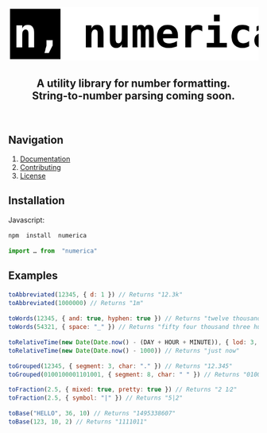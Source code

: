 <p align="center">
    <picture>
        <source media="(prefers-color-scheme: dark)" srcset=".github/assets/logo-dark.svg">
        <source media="(prefers-color-scheme: light)" srcset=".github/assets/logo-light.svg">
        <img alt="numerica logo" src=".github/assets//logo-light.svg">
    </picture>
</p>
<h2 align="center">
    A utility library for number formatting.<br>String-to-number parsing coming soon.
</h2>
<br>

## Navigation
1. [Documentation](https://numerica.js.org)
2. [Contributing](https://github.com/alyshukry/numerica?tab=contributing-ov-file#collaborating-guide)
3. [License](https://github.com/alyshukry/numerica?tab=MIT-1-ov-file)
## Installation
Javascript:
```bash
npm  install  numerica
```
```js
import … from  "numerica"
```
## Examples
```js
toAbbreviated(12345, { d: 1 }) // Returns "12.3k"
toAbbreviated(1000000) // Returns "1m"
```
```js
toWords(12345, { and: true, hyphen: true }) // Returns "twelve thousand three hundred and forty-five"
toWords(54321, { space: "_" }) // Returns "fifty four thousand three hundred twenty one"
```
```js
toRelativeTime(new Date(Date.now() - (DAY + HOUR + MINUTE)), { lod: 3, separator: ' • ' }) // Returns "1 day • 1 hour • 1 minute ago"
toRelativeTime(new Date(Date.now() - 1000)) // Returns "just now"
```
```js
toGrouped(12345, { segment: 3, char: "." }) // Returns "12.345"
toGrouped(0100100001101001, { segment: 8, char: " " }) // Returns "01001000 01101001"
```
```js
toFraction(2.5, { mixed: true, pretty: true }) // Returns "2 1⁄2"
toFraction(2.5, { symbol: "|" }) // Returns "5|2"
```
```js
toBase("HELLO", 36, 10) // Returns "1495338607"
toBase(123, 10, 2) // Returns "1111011"
```